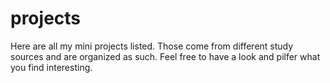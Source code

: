 # projects

Here are all my mini projects listed. Those come from different study sources and are organized as such. Feel free to have a look and pilfer what you find interesting.
